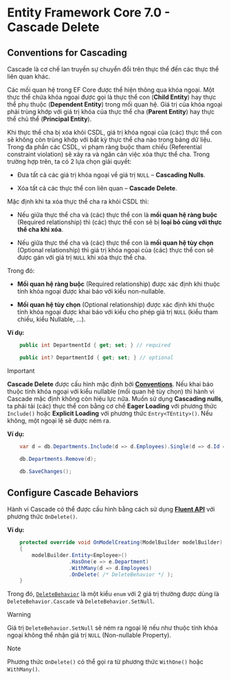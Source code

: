 # Entity Framework Core 7.0 - Cascade Delete

## Conventions for Cascading

Cascade là cơ chế lan truyền sự chuyển đổi trên thực thể đến các thực thể liên quan khác.

Các mối quan hệ trong EF Core được thể hiện thông qua khóa ngoại. Một thực thể chứa khóa ngoại được 
gọi là thực thể con (**Child Entity**) hay thực thể phụ thuộc (**Dependent Entity**) trong mối quan hệ. Giá trị của 
khóa ngoại phải trùng khớp với giá trị khóa của thực thể cha (**Parent Entity**) hay thực thể chủ thể (**Principal 
Entity**).

Khi thực thể cha bị xóa khỏi CSDL, giá trị khóa ngoại của (các) thực thể con sẽ không còn trùng khớp với 
bất kỳ thực thể cha nào trong bảng dữ liệu. Trong đa phần các CSDL, vi phạm ràng buộc tham chiếu (Referential constraint 
violation) sẽ xảy ra và ngăn cản việc xóa thực thể cha.
Trong trường hợp trên, ta có 2 lựa chọn giải quyết:
* Đưa tất cả các giá trị khóa ngoại về giá trị `NULL` – **Cascading Nulls**.

* Xóa tất cả các thực thể con liên quan – **Cascade Delete**.

Mặc định khi ta xóa thực thể cha ra khỏi CSDL thì:

* Nếu giữa thực thể cha và (các) thực thể con là **mối quan hệ ràng buộc** (Required relationship) thì (các) thực thể con sẽ bị **loại bỏ cùng với thực thể cha khi xóa**.

* Nếu giữa thực thể cha và (các) thực thể con là **mối quan hệ tùy chọn** (Optional relationship) thì
giá trị khóa ngoại của (các) thực thể con sẽ được gán với giá trị `NULL` khi xóa thực thể cha.

Trong đó:

* **Mối quan hệ ràng buộc** (Required relationship) được xác định khi thuộc tính khóa ngoại được khai báo với kiểu non-nullable.

* **Mối quan hệ tùy chọn** (Optional relationship) được xác định khi thuộc tính khóa ngoại được khai báo với kiểu cho phép giá trị `NULL` (kiểu tham chiếu, kiểu Nullable, ...).

**Ví dụ:**

```cs
    public int DepartmentId { get; set; } // required

    public int? DepartmentId { get; set; } // optional
```

> [!Important]
> **Cascade Delete** được cấu hình mặc định bởi [**Conventions**](). Nếu khai báo thuộc tính khóa ngoại 
với kiểu nullable (mối quan hệ tùy chọn) thì hành vi Cascade mặc định không còn hiệu lực nữa. Muốn sử
dụng **Cascading nulls**, ta phải tải (các) thực thể con bằng cơ chế **Eager Loading** với phương thức `Include()`
hoặc **Explicit Loading** với phương thức `Entry<TEntity>()`. Nếu không, một ngoại lệ sẽ được ném ra.

**Ví dụ:**

```cs
    var d = db.Departments.Include(d => d.Employees).Single(d => d.Id == 1); // tải cùng (các) thực thể con

    db.Departments.Remove(d);

    db.SaveChanges();
```

## Configure Cascade Behaviors

Hành vi Cascade có thể được cấu hình bằng cách sử dụng [**Fluent API**]() với phương thức `OnDelete()`.

**Ví dụ:**

```cs
    protected override void OnModelCreating(ModelBuilder modelBuilder)
    {
        modelBuilder.Entity<Employee>()
                    .HasOne(e => e.Department)
                    .WithMany(d => d.Employees)
                    .OnDelete( /* DeleteBehavior */ );
    }
```

Trong đó, [`DeleteBehavior`](https://learn.microsoft.com/en-us/dotnet/api/microsoft.entityframeworkcore.deletebehavior?view=efcore-7.0) là một kiểu `enum` với 2 giá trị thường được dùng là `DeleteBehavior.Cascade` và 
`DeleteBehavior.SetNull`.

> [!Warning]
> Giá trị `DeleteBehavior.SetNull` sẽ ném ra ngoại lệ nếu như thuộc tính khóa ngoại không thể nhận giá trị `NULL` (Non-nullable Property).

>[!Note]
> Phương thức `OnDelete()` có thể gọi ra từ phương thức `WithOne()` hoặc `WithMany()`.

